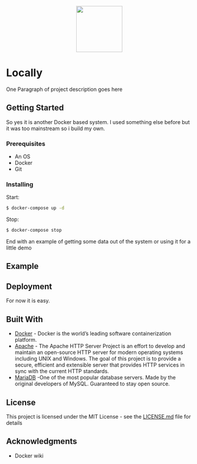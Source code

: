 <p align="center"> <img src="https://cdn.rawgit.com/MrGKanev/locally/master/img/server.svg" height="125"></p>

# Locally

One Paragraph of project description goes here

## Getting Started

So yes it is another Docker based system. I used something else before but it was too mainstream so i build my own. 

### Prerequisites

- An OS
- Docker
- Git


### Installing

Start:

```bash
$ docker-compose up -d
```

Stop:

```bash
$ docker-compose stop
```



End with an example of getting some data out of the system or using it for a little demo

## Example



## Deployment

For now it is easy.

## Built With

* [Docker](https://www.docker.com/) - Docker is the world’s leading software containerization platform.
* [Apache](https://httpd.apache.org/) - The Apache HTTP Server Project is an effort to develop and maintain an open-source HTTP server for modern operating systems including UNIX and Windows. The goal of this project is to provide a secure, efficient and extensible server that provides HTTP services in sync with the current HTTP standards.
* [MariaDB](https://mariadb.org/) -One of the most popular database servers. Made by the original developers of MySQL. Guaranteed to stay open source.

## License

This project is licensed under the MIT License - see the [LICENSE.md](LICENSE.md) file for details

## Acknowledgments

* Docker wiki
